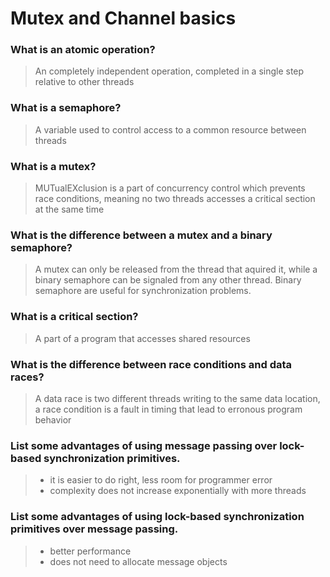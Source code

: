 # Mutex and Channel basics

### What is an atomic operation?
> An completely independent operation, completed in a single step relative to other threads

### What is a semaphore?
> A variable used to control access to a common resource between threads

### What is a mutex?
> MUTualEXclusion is a part of concurrency control which prevents race conditions, 
meaning no two threads accesses a critical section at the same time

### What is the difference between a mutex and a binary semaphore?
> A mutex can only be released from the thread that aquired it, while a binary semaphore can be signaled from any other thread.
Binary semaphore are useful for synchronization problems. 

### What is a critical section?
> A part of a program that accesses shared resources

### What is the difference between race conditions and data races?
 > A data race is two different threads writing to the same data location, a race condition is a fault in timing that lead to erronous 
 program behavior 

### List some advantages of using message passing over lock-based synchronization primitives.
> * it is easier to do right, less room for programmer error
> * complexity does not increase exponentially with more threads

### List some advantages of using lock-based synchronization primitives over message passing.
> * better performance
> * does not need to allocate message objects
